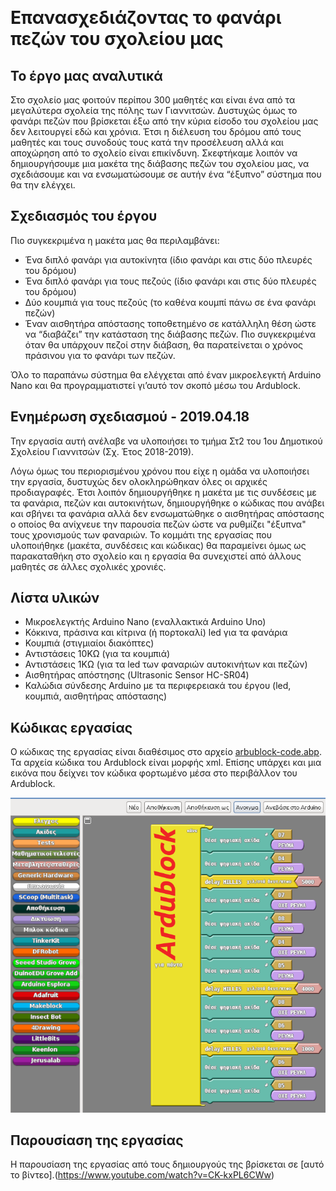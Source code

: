​
# Επανασχεδιάζοντας το φανάρι πεζών του σχολείου μας

## Το έργο μας αναλυτικά
Στο σχολείο μας φοιτούν περίπου 300 μαθητές και είναι ένα από τα μεγαλύτερα σχολεία της πόλης των Γιαννιτσών. Δυστυχώς όμως το φανάρι πεζών που βρίσκεται έξω από την κύρια είσοδο του σχολείου μας δεν λειτουργεί εδώ και χρόνια. Έτσι η διέλευση του δρόμου από τους μαθητές και τους συνοδούς τους κατά την προσέλευση αλλά και αποχώρηση από το σχολείο είναι επικίνδυνη.
Σκεφτήκαμε λοιπόν να δημιουργήσουμε μια μακέτα της διάβασης πεζών του σχολείου μας, να σχεδιάσουμε και να ενσωματώσουμε σε αυτήν ένα “έξυπνο” σύστημα που θα την ελέγχει.

## Σχεδιασμός του έργου
Πιο συγκεκριμένα η μακέτα μας θα περιλαμβάνει:

* Ένα διπλό φανάρι για αυτοκίνητα (ίδιο φανάρι και στις δύο πλευρές του δρόμου)
* Ένα διπλό φανάρι για τους πεζούς (ίδιο φανάρι και στις δύο πλευρές του δρόμου)
* Δύο κουμπιά για τους πεζούς (το καθένα κουμπί πάνω σε ένα φανάρι πεζών)
* Έναν αισθητήρα απόστασης τοποθετημένο σε κατάλληλη θέση ώστε να “διαβάζει” την κατάσταση της διάβασης πεζών. Πιο συγκεκριμένα όταν θα υπάρχουν πεζοί στην διάβαση, θα παρατείνεται ο χρόνος πράσινου για το φανάρι των πεζών.

Όλο το παραπάνω σύστημα θα ελέγχεται από έναν μικροελεγκτή Arduino Nano και θα προγραμματιστεί γι’αυτό τον σκοπό μέσω του Ardublock.

## Ενημέρωση σχεδιασμού - 2019.04.18
Την εργασία αυτή ανέλαβε να υλοποιήσει το τμήμα Στ2 του 1ου Δημοτικού Σχολείου Γιαννιτσών (Σχ. Έτος 2018-2019).

Λόγω όμως του περιορισμένου χρόνου που είχε η ομάδα να υλοποιήσει την εργασία, δυστυχώς δεν ολοκληρώθηκαν όλες οι αρχικές προδιαγραφές. Έτσι λοιπόν δημιουργήθηκε η μακέτα με τις συνδέσεις με τα φανάρια,
πεζών και αυτοκινήτων, δημιουργήθηκε ο κώδικας που ανάβει και σβήνει τα φανάρια αλλά δεν ενσωματώθηκε ο αισθητήρας απόστασης ο οποίος θα ανίχνευε την παρουσία πεζών ώστε να ρυθμίζει "έξυπνα" τους χρονισμούς
των φαναριών. Το κομμάτι της εργασίας που υλοποιήθηκε (μακέτα, συνδέσεις και κώδικας) θα παραμείνει όμως ως παρακαταθήκη στο σχολείο και η εργασία θα συνεχιστεί από άλλους μαθητές σε άλλες σχολικές χρονιές.

## Λίστα υλικών

* Μικροελεγκτής Arduino Nano (εναλλακτικά Arduino Uno)
* Κόκκινα, πράσινα και κίτρινα (ή πορτοκαλί) led για τα φανάρια
* Κουμπιά (στιγμιαίοι διακόπτες)
* Αντιστάσεις 10ΚΩ (για τα κουμπιά)
* Αντιστάσεις 1ΚΩ (για τα led των φαναριών αυτοκινήτων και πεζών)
* Αισθητήρας απόστησης (Ultrasonic Sensor HC-SR04)
* Καλώδια σύνδεσης Arduino με τα περιφερειακά του έργου (led, κουμπιά, αισθητήρας απόστασης)

## Κώδικας εργασίας
Ο κώδικας της εργασίας είναι διαθέσιμος στο αρχείο [arbublock-code.abp](https://github.com/1o-dimotiko-giannitswn/1os-diagwnismos-robotikhs/blob/master/arbublock-code.abp). Τα αρχεία κώδικα του Ardublock είναι μορφής xml. Επίσης υπάρχει και μια εικόνα που δείχνει τον κώδικα φορτωμένο μέσα στο περιβάλλον του
Ardublock.

![Ardublock code screenshot](ArduBlock.png)

## Παρουσίαση της εργασίας
Η παρουσίαση της εργασίας από τους δημιουργούς της βρίσκεται σε [αυτό το βίντεο].(https://www.youtube.com/watch?v=CK-kxPL6CWw)